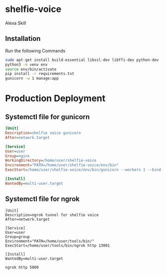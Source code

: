 # shelfie-voice
Alexa Skill

## Installation

Run the following Commands

```bash
sudo apt-get install build-essential libssl-dev libffi-dev python-dev
python3 -m venv env
source env/bin/activate
pip install -r requirements.txt
gunicorn -w 1 manage:app

```

# Production Deployment
## Systemctl file for gunicorn

```ini
[Unit]
Description=shelfie voice gunicorn
After=network.target

[Service]
User=user
Group=nginx
WorkingDirectory=/home/user/shelfie-voice
Environment="PATH=/home/user/shelfie-voice/env/bin"
ExecStart=/home/user/shelfie-voice/env/bin/gunicorn --workers 1 --bind 0.0.0.0:13001 wsgi:app

[Install]
WantedBy=multi-user.target

```

## Systemctl file for ngrok

```
[Unit]
Description=ngrok tunnel for shelfie voice
After=network.target

[Service]
User=user
Group=group
Environment="PATH=/home/user/tools/bin/"
ExecStart=/home/user/tools/bin/ngrok http 13001

[Install]
WantedBy=multi-user.target

ngrok http 5000
```


###
